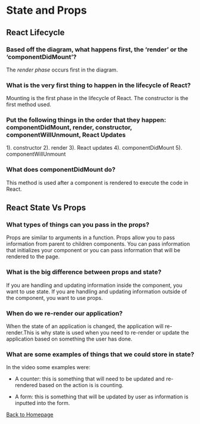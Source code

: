 # State and Props

## React Lifecycle

### Based off the diagram, what happens first, the ‘render’ or the ‘componentDidMount’?

The *render phase* occurs first in the diagram. 

### What is the very first thing to happen in the lifecycle of React?

Mounting is the first phase in the lifecycle of React. The constructor is the first method used.

### Put the following things in the order that they happen: componentDidMount, render, constructor, componentWillUnmount, React Updates

1). constructor
2). render
3). React updates
4). componentDidMount
5). componentWillUnmount

### What does componentDidMount do?

This method is used after a component is rendered to execute the code in React.

## React State Vs Props

### What types of things can you pass in the props?

Props are similar to arguments in a function. Props allow you to pass information from parent to children components. You can pass information that initializes your component or you can pass information that will be rendered to the page.

### What is the big difference between props and state?

If you are handling and updating information inside the component, you want to use state. If you are handling and updating information outside of the component, you want to use props.

### When do we re-render our application?

When the state of an application is changed, the application will re-render.This is why state is used when you need to re-render or update the application based on something the user has done. 

### What are some examples of things that we could store in state?

In the video some examples were:

* A counter: this is something that will need to be updated and re-rendered based on the action is is counting.

* A form: this is something that will be updated by user as information is inputted into the form.


[Back to Homepage](../README.md)
